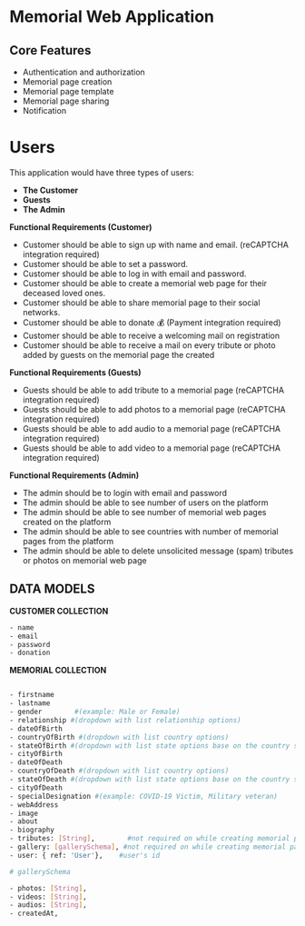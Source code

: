 # Memorial Web Application

## Core Features 

- Authentication and authorization
- Memorial page creation
- Memorial page template
- Memorial page sharing
- Notification


# Users

This application would have three types of users:

- **The Customer**
- **Guests**
- **The Admin**

**Functional Requirements (Customer)**

- Customer should be able to sign up with name and email. (reCAPTCHA integration required)
- Customer should be able to set a password.
- Customer should be able to log in with email and password.
- Customer should be able to create a memorial web page for their deceased loved ones.
- Customer should be able to share memorial page to their social networks.
- Customer should be able to donate 💰 (Payment integration required)
- Customer should be able to receive a welcoming mail on registration
- Customer should be able to receive a mail on every tribute or photo added by guests on the memorial page the created

**Functional Requirements (Guests)**

- Guests should be able to add tribute to a memorial page (reCAPTCHA integration required)
- Guests should be able to add photos to a memorial page (reCAPTCHA integration required)
- Guests should be able to add audio to a memorial page (reCAPTCHA integration required)
- Guests should be able to add video to a memorial page (reCAPTCHA integration required)

**Functional Requirements (Admin)**

- The admin should be to login with email and password
- The admin should be able to see number of users on the platform
- The admin should be able to see number of memorial web pages created on the platform
- The admin should be able to see countries with number of memorial pages from the platform
- The admin should be able to delete unsolicited message (spam) tributes or photos on memorial web page

## DATA MODELS

**CUSTOMER COLLECTION**

```bash
- name
- email
- password
- donation
```

**MEMORIAL COLLECTION**

```bash

- firstname
- lastname
- gender        #(example: Male or Female)
- relationship #(dropdown with list relationship options)
- dateOfBirth
- countryOfBirth #(dropdown with list country options)
- stateOfBirth #(dropdown with list state options base on the country selected)
- cityOfBirth
- dateOfDeath
- countryOfDeath #(dropdown with list country options)
- stateOfDeath #(dropdown with list state options base on the country selected)
- cityOfDeath
- specialDesignation #(example: COVID-19 Victim, Military veteran)
- webAddress
- image 
- about 
- biography
- tributes: [String],        #not required on while creating memorial page
- gallery: [gallerySchema], #not required on while creating memorial page
- user: { ref: 'User'},    #user's id

```

```bash
# gallerySchema

- photos: [String],
- videos: [String],
- audios: [String],
- createdAt,

```

